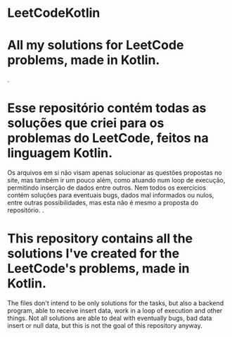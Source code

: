 # LeetCodeKotlin
# All my solutions for LeetCode problems, made in Kotlin.
.
<pt-BR>
# Esse repositório contém todas as soluções que criei para os problemas do LeetCode, feitos na linguagem Kotlin.
Os arquivos em si não visam apenas solucionar as questões propostas no site, mas também ir um pouco além, 
como atuando num loop de execução, permitindo inserção de dados entre outros.
Nem todos os exercícios contém soluções para eventuais bugs, dados mal informados ou nulos, entre outras possibilidades, mas esta não é mesmo a proposta do repositório.
.
<EN>
# This repository contains all the solutions I've created for the LeetCode's problems, made in Kotlin.
The files don't intend to be only solutions for the tasks, but also a backend program, able to receive insert data, work in a loop of execution and other things.
Not all solutions are able to deal with eventually bugs, bad data insert or null data, but this is not the goal of this repository anyway.
